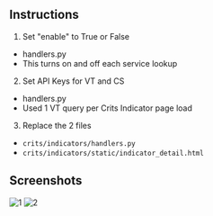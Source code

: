 ## Instructions
1. Set "enable" to True or False
  * handlers.py
  * This turns on and off each service lookup
2. Set API Keys for VT and CS
  * handlers.py
  * Used 1 VT query per Crits Indicator page load
3. Replace the 2 files
  * `crits/indicators/handlers.py`
  * `crits/indicators/static/indicator_detail.html`

## Screenshots
![1](http://i.imgur.com/DAp096W.png)
![2](http://i.imgur.com/EBaNhj1.png)
